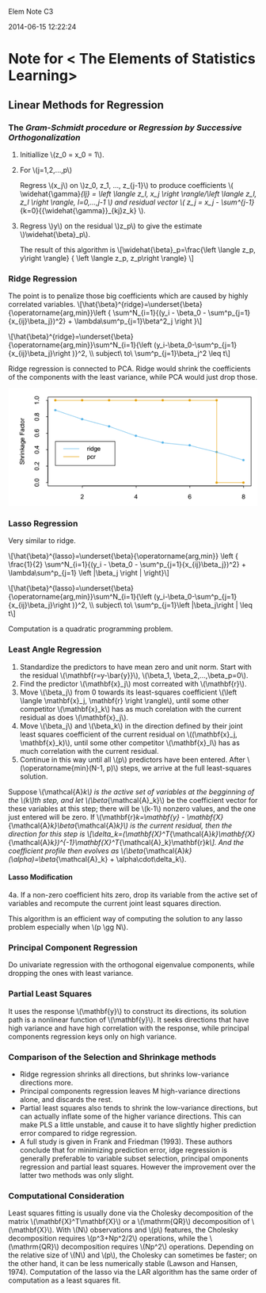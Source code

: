 Elem Note C3

2014-06-15 12:22:24

# Note for < The Elements of Statistics Learning>
 
## Linear Methods for Regression
 
### The *Gram-Schmidt procedure* or *Regression by Successive Orthogonalization*
 
1. Initiallize \\(z_0 = x_0 = 1\\).
2. For \\(j=1,2,...,p\\)
 
    Regress \\(x_j\\) on \\)z_0, z_1, ..., z_{j-1}\\) to produce coefficients \\( \widehat{\gamma}_{lj} = \left \langle z_l, x_j \right \rangle/\left \langle z_l, z_l \right \rangle, l=0,...,j-1 \\) and residual vector \\( z_j = x_j - \sum^{j-1}_{k=0}{{\widehat{\gamma}}_{kj}z_k} \\).
 
3. Regress \\)y\\) on the residual \\)z_p\\) to give the estimate \\)\widehat{\beta}_p\\).
 
    The result of this algorithm is \\[\widehat{\beta}_p=\frac{\left \langle z_p, y\right \rangle} { \left \langle z_p, z_p\right \rangle} \\]
 
### Ridge Regression
 
The point is to penalize those big coefficients which are caused by highly correlated variables.
\\[\hat{\beta}^{ridge}=\underset{\beta}{\operatorname{arg\,min}}\left \{ \sum^N_{i=1}{(y_i - \beta_0 - \sum^p_{j=1}{x_{ij}\beta_j})^2} + \lambda\sum^p_{j=1}\beta^2_j \right \}\\]
 
\\[\hat{\beta}^{ridge}=\underset{\beta}{\operatorname{arg\,min}}\sum^N_{i=1}{\left (y_i-\beta_0-\sum^p_{j=1}{x_{ij}\beta_j}\right )}^2, \\\ subject\ to\ \sum^p_{j=1}\beta_j^2 \leq t\\]
 
Ridge regression is connected to PCA. Ridge would shrink the coefficients of the components with the least variance, while PCA would just drop those.

![ridge regression](img/c3-1.png)
 
### Lasso Regression
 
Very similar to ridge.
 
\\[\hat{\beta}^{lasso}=\underset{\beta}{\operatorname{arg\,min}} \left \{ \frac{1}{2} \sum^N_{i=1}{(y_i - \beta_0 - \sum^p_{j=1}{x_{ij}\beta_j})^2} + \lambda\sum^p_{j=1} \left |\beta_j \right | \right\}\\]
 
\\[\hat{\beta}^{lasso}=\underset{\beta}{\operatorname{arg\,min}}\sum^N_{i=1}{\left (y_i-\beta_0-\sum^p_{j=1}{x_{ij}\beta_j}\right )}^2, \\\ subject\ to\ \sum^p_{j=1}\left |\beta_j\right | \leq t\\]
 
Computation is a quadratic programming problem.
 
### Least Angle Regression
 
1. Standardize the predictors to have mean zero and unit norm. Start with the residual \\(\mathbf{r=y-\bar{y}}\\), \\(\beta_1, \beta_2,...,\beta_p=0\\).
2. Find the predictor \\(\mathbf{x}_j\\) most correated with \\(\mathbf{r}\\).
3. Move \\(\beta_j\\) from 0 towards its least-squares coefficient \\(\left \langle \mathbf{x}_j, \mathbf{r} \right \rangle\\), until some other competitor \\(\mathbf{x}_k\\) has as much corelation with the current residual as does \\(\mathbf{x}_j\\).
4. Move \\(\beta_j\\) and \\(\beta_k\\) in the direction defined by their joint least squares coefficient of the current residual on \\((\mathbf{x}_j, \mathbf{x}_k)\\), until some other competitor \\(\mathbf{x}_l\\) has as much correlation with the current residual.
5. Continue  in this way until all \\(p\\) predictors have been entered. After \\(\operatorname{min}(N-1, p)\\) steps, we arrive at the full least-squares solution.
 
Suppose \\(\mathcal{A}_k\\) is the active set of variables at the begginning of the \\(k\\)th step, and let \\(\beta_{\mathcal{A}_k}\\) be the coefficient vector for these variables at this step; there will be \\(k-1\\) nonzero values, and the one just entered will be zero. If \\(\mathbf{r}_k=\mathbf{y} - \mathbf{X}_{\mathcal{A}_k}\beta_{\mathcal{A}_k}\\) is the current residual, then the direction for this step is \\[\delta_k=(\mathbf{X}^T_{\mathcal{A}_k}\mathbf{X}_{\mathcal{A}_k})^{-1}\mathbf{X}^T_{\mathcal{A}_k}\mathbf{r}_k\\]. And the coefficient profile then evolves as \\(\beta_{\mathcal{A}_k}(\alpha)=\beta_{\mathcal{A}_k} + \alpha\cdot\delta_k\\).
 
#### Lasso Modification
 
4a. If a non-zero coefficient hits zero, drop its variable from the active set of variables and recompute the current joint least squares direction.
 
This algorithm is an efficient way of computing the solution to any lasso problem especially when \\(p \gg N\\).
 
### Principal Component Regression
 
Do univariate regression with the orthogonal eigenvalue components, while dropping the ones with least variance.
 
### Partial Least Squares
 
It uses the response \\(\mathbf{y}\\) to construct its directions, its solution path is a nonlinear function of \\(\mathbf{y}\\). It seeks directions that have high variance and have high correlation with the response, while principal components regression keys only on high variance.
 
### Comparison of the Selection and Shrinkage methods
 
* Ridge regression shrinks all directions, but shrinks low-variance directions more.
* Principal components regression leaves M high-variance directions alone, and discards the rest.
* Partial least squares also tends to shrink the low-variance directions, but can actually inflate some of the higher variance directions. This can make PLS a little unstable, and cause it to have slightly higher prediction error compared to ridge regression.
* A full study is given in Frank and Friedman (1993). These authors conclude that for minimizing prediction error, idge regression is generally preferable to variable subset selection, principal omponents regression and partial least squares. However the improvement over the latter two methods was only slight.
 
### Computational Consideration
 
Least squares fitting is usually done via the Cholesky decomposition of the matrix \\(\mathbf{X}^T\mathbf{X}\\) or a \\(\mathrm{QR}\\) decomposition of \\(\mathbf{X}\\). With \\(N\\) observations and \\(p\\) features, the Cholesky decomposition requires \\(p^3+Np^2/2\\) operations, while the \\(\mathrm{QR}\\) decomposition requires \\(Np^2\\) operations. Depending on the relative
size of \\(N\\) and \\(p\\), the Cholesky can sometimes be faster; on the other hand, it can be less numerically stable (Lawson and Hansen, 1974). Computation
of the lasso via the LAR algorithm has the same order of computation as a least squares fit.
